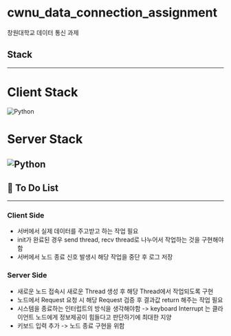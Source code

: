 # cwnu_data_connection_assignment
창원대학교 데이터 통신 과제

## Stack 
---
# Client Stack
![Python](https://img.shields.io/badge/python-3670A0?style=for-the-badge&logo=python&logoColor=ffdd54)

# Server Stack
![Python](https://img.shields.io/badge/python-3670A0?style=for-the-badge&logo=python&logoColor=ffdd54)
---

## 🔖 To Do List
---
### Client Side
- 서버에서 실제 데이터를 주고받고 하는 작업 필요
- init가 완료된 경우 send thread, recv thread로 나누어서 작업하는 것을 구현해야함
- 서버에서 노드 종료 신호 발생시 해당 작업을 중단 후 로그 저장

### Server Side
- 새로운 노드 접속시 새로운 Thread 생성 후 해당 Thread에서 작업되도록 구현
- 노드에서 Request 요청 시 해당 Request 검증 후 결과값 return 해주는 작업 필요
- 시스템을 종료하는 인터럽트의 방식을 생각해야함 -> keyboard Interrupt 는 클라이언트 노드에게 정보제공이 힘들다고 판단하기에 최대한 지양
- 키보드 입력 추가 -> 노드 종료 구현을 위함
